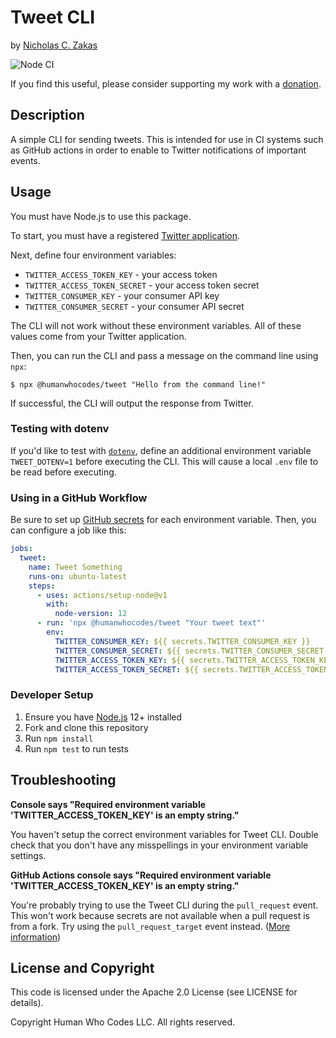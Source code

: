 # Tweet CLI

by [Nicholas C. Zakas](https://humanwhocodes.com)

![Node CI](https://github.com/humanwhocodes/tweet/workflows/Node%20CI/badge.svg)

If you find this useful, please consider supporting my work with a [donation](https://humanwhocodes.com/donate).

## Description

A simple CLI for sending tweets. This is intended for use in CI systems such as GitHub actions in order to enable to Twitter notifications of important events.

## Usage

You must have Node.js to use this package.

To start, you must have a registered [Twitter application](https://developer.twitter.com/apps). 

Next, define four environment variables:

* `TWITTER_ACCESS_TOKEN_KEY` - your access token
* `TWITTER_ACCESS_TOKEN_SECRET` - your access token secret
* `TWITTER_CONSUMER_KEY` - your consumer API key
* `TWITTER_CONSUMER_SECRET` - your consumer API secret

The CLI will not work without these environment variables. All of these values come from your Twitter application.

Then, you can run the CLI and pass a message on the command line using `npx`:

```
$ npx @humanwhocodes/tweet "Hello from the command line!"
```

If successful, the CLI will output the response from Twitter.

### Testing with dotenv

If you'd like to test with [`dotenv`](https://npmjs.com/package/dotenv), define an additional environment variable `TWEET_DOTENV=1` before executing the CLI. This will cause a local `.env` file to be read before executing.

### Using in a GitHub Workflow

Be sure to set up [GitHub secrets](https://help.github.com/en/actions/configuring-and-managing-workflows/creating-and-storing-encrypted-secrets) for each environment variable. Then, you can configure a job like this:

```yaml
jobs:
  tweet:
    name: Tweet Something
    runs-on: ubuntu-latest
    steps:
      - uses: actions/setup-node@v1
        with:
          node-version: 12
      - run: 'npx @humanwhocodes/tweet "Your tweet text"'
        env:
          TWITTER_CONSUMER_KEY: ${{ secrets.TWITTER_CONSUMER_KEY }}
          TWITTER_CONSUMER_SECRET: ${{ secrets.TWITTER_CONSUMER_SECRET }}
          TWITTER_ACCESS_TOKEN_KEY: ${{ secrets.TWITTER_ACCESS_TOKEN_KEY }}
          TWITTER_ACCESS_TOKEN_SECRET: ${{ secrets.TWITTER_ACCESS_TOKEN_SECRET }}
```

### Developer Setup

1. Ensure you have [Node.js](https://nodejs.org) 12+ installed
2. Fork and clone this repository
3. Run `npm install`
4. Run `npm test` to run tests

## Troubleshooting

**Console says "Required environment variable 'TWITTER_ACCESS_TOKEN_KEY' is an empty string."**

You haven't setup the correct environment variables for Tweet CLI. Double check that you don't have any misspellings in your environment variable settings.

**GitHub Actions console says "Required environment variable 'TWITTER_ACCESS_TOKEN_KEY' is an empty string."**

You're probably trying to use the Tweet CLI during the `pull_request` event. This won't work because secrets are not available when a pull request is from a fork. Try using the `pull_request_target` event instead. ([More information](https://docs.github.com/en/actions/reference/events-that-trigger-workflows#pull_request_target))

## License and Copyright

This code is licensed under the Apache 2.0 License (see LICENSE for details).

Copyright Human Who Codes LLC. All rights reserved.
